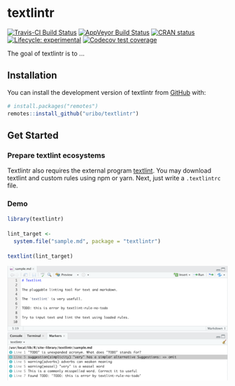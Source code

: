 textlintr
=========

[![Travis-CI Build Status](https://travis-ci.org/uribo/textlintr.svg?branch=master)](https://travis-ci.org/uribo/textlintr) [![AppVeyor Build
Status](https://ci.appveyor.com/api/projects/status/github/uribo/textlintr?branch=master&svg=true)](https://ci.appveyor.com/project/uribo/textlintr) [![CRAN status](https://www.r-pkg.org/badges/version/textlintr)](https://cran.r-project.org/package=textlintr) [![Lifecycle: experimental](https://img.shields.io/badge/lifecycle-experimental-orange.svg)](https://www.tidyverse.org/lifecycle/#experimental) [![Codecov test coverage](https://codecov.io/gh/uribo/textlintr/branch/master/graph/badge.svg)](https://codecov.io/gh/uribo/textlintr?branch=master)

The goal of textlintr is to ...

Installation
------------

You can install the development version of textlintr from [GitHub](https://github.com/uribo/textlintr) with:

``` r
# install.packages("remotes")
remotes::install_github("uribo/textlintr")
```

Get Started
-----------

### Prepare textlint ecosystems

Textlintr also requires the external program [textlint](https://github.com/textlint/textlint). You may download textlint and custom rules using npm or yarn. Next, just write a `.textlintrc` file.

### Demo

``` r
library(textlintr)

lint_target <- 
  system.file("sample.md", package = "textlintr")

textlint(lint_target)
```

<p align="center">
<img src="man/figures/textlintr-demo.png" />
</p>

